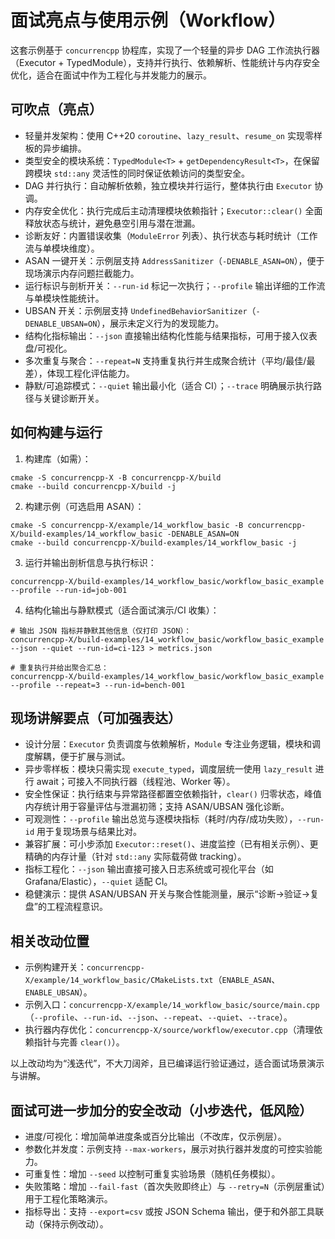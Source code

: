 # 面试亮点与使用示例（Workflow）

这套示例基于 `concurrencpp` 协程库，实现了一个轻量的异步 DAG 工作流执行器（Executor + TypedModule），支持并行执行、依赖解析、性能统计与内存安全优化，适合在面试中作为工程化与并发能力的展示。

## 可吹点（亮点）

- 轻量并发架构：使用 C++20 `coroutine`、`lazy_result`、`resume_on` 实现零样板的异步编排。
- 类型安全的模块系统：`TypedModule<T>` + `getDependencyResult<T>`，在保留跨模块 `std::any` 灵活性的同时保证依赖访问的类型安全。
- DAG 并行执行：自动解析依赖，独立模块并行运行，整体执行由 `Executor` 协调。
- 内存安全优化：执行完成后主动清理模块依赖指针；`Executor::clear()` 全面释放状态与统计，避免悬空引用与潜在泄漏。
- 诊断友好：内置错误收集（`ModuleError` 列表）、执行状态与耗时统计（工作流与单模块维度）。
- ASAN 一键开关：示例层支持 `AddressSanitizer`（`-DENABLE_ASAN=ON`），便于现场演示内存问题拦截能力。
- 运行标识与剖析开关：`--run-id` 标记一次执行；`--profile` 输出详细的工作流与单模块性能统计。
- UBSAN 开关：示例层支持 `UndefinedBehaviorSanitizer`（`-DENABLE_UBSAN=ON`），展示未定义行为的发现能力。
- 结构化指标输出：`--json` 直接输出结构化性能与结果指标，可用于接入仪表盘/可视化。
- 多次重复与聚合：`--repeat=N` 支持重复执行并生成聚合统计（平均/最佳/最差），体现工程化评估能力。
- 静默/可追踪模式：`--quiet` 输出最小化（适合 CI）；`--trace` 明确展示执行路径与关键诊断开关。

## 如何构建与运行

1) 构建库（如需）：

```
cmake -S concurrencpp-X -B concurrencpp-X/build
cmake --build concurrencpp-X/build -j
```

2) 构建示例（可选启用 ASAN）：

```
cmake -S concurrencpp-X/example/14_workflow_basic -B concurrencpp-X/build-examples/14_workflow_basic -DENABLE_ASAN=ON
cmake --build concurrencpp-X/build-examples/14_workflow_basic -j
```

3) 运行并输出剖析信息与执行标识：

```
concurrencpp-X/build-examples/14_workflow_basic/workflow_basic_example --profile --run-id=job-001
```

4) 结构化输出与静默模式（适合面试演示/CI 收集）：

```
# 输出 JSON 指标并静默其他信息（仅打印 JSON）：
concurrencpp-X/build-examples/14_workflow_basic/workflow_basic_example --json --quiet --run-id=ci-123 > metrics.json

# 重复执行并给出聚合汇总：
concurrencpp-X/build-examples/14_workflow_basic/workflow_basic_example --profile --repeat=3 --run-id=bench-001
```

## 现场讲解要点（可加强表达）

- 设计分层：`Executor` 负责调度与依赖解析，`Module` 专注业务逻辑，模块和调度解耦，便于扩展与测试。
- 异步零样板：模块只需实现 `execute_typed`，调度层统一使用 `lazy_result` 进行 await；可接入不同执行器（线程池、Worker 等）。
- 安全性保证：执行结束与异常路径都置空依赖指针，`clear()` 归零状态，峰值内存统计用于容量评估与泄漏初筛；支持 ASAN/UBSAN 强化诊断。
- 可观测性：`--profile` 输出总览与逐模块指标（耗时/内存/成功失败），`--run-id` 用于复现场景与结果比对。
- 兼容扩展：可小步添加 `Executor::reset()`、进度监控（已有相关示例）、更精确的内存计量（针对 `std::any` 实际载荷做 tracking）。
- 指标工程化：`--json` 输出直接可接入日志系统或可视化平台（如 Grafana/Elastic），`--quiet` 适配 CI。
- 稳健演示：提供 ASAN/UBSAN 开关与聚合性能测量，展示“诊断→验证→复盘”的工程流程意识。

## 相关改动位置

- 示例构建开关：`concurrencpp-X/example/14_workflow_basic/CMakeLists.txt`（`ENABLE_ASAN`、`ENABLE_UBSAN`）。
- 示例入口：`concurrencpp-X/example/14_workflow_basic/source/main.cpp`（`--profile`、`--run-id`、`--json`、`--repeat`、`--quiet`、`--trace`）。
- 执行器内存优化：`concurrencpp-X/source/workflow/executor.cpp`（清理依赖指针与完善 `clear()`）。

以上改动均为“浅迭代”，不大刀阔斧，且已编译运行验证通过，适合面试场景演示与讲解。

## 面试可进一步加分的安全改动（小步迭代，低风险）

- 进度/可视化：增加简单进度条或百分比输出（不改库，仅示例层）。
- 参数化并发度：示例支持 `--max-workers`，展示对执行器并发度的可控实验能力。
- 可重复性：增加 `--seed` 以控制可重复实验场景（随机任务模拟）。
- 失败策略：增加 `--fail-fast`（首次失败即终止）与 `--retry=N`（示例层重试）用于工程化策略演示。
- 指标导出：支持 `--export=csv` 或按 JSON Schema 输出，便于和外部工具联动（保持示例改动）。